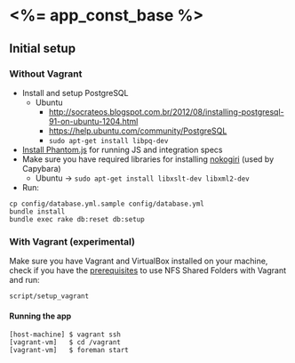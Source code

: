 # <%= app_const_base %>

## Initial setup

### Without Vagrant

* Install and setup PostgreSQL
  * Ubuntu
    * http://socrateos.blogspot.com.br/2012/08/installing-postgresql-91-on-ubuntu-1204.html
    * https://help.ubuntu.com/community/PostgreSQL
    * `sudo apt-get install libpq-dev`
* [Install Phantom.js](http://phantomjs.org/download.html) for running JS and
  integration specs
* Make sure you have required libraries for installing [nokogiri](http://nokogiri.org)
  (used by Capybara)
  * Ubuntu -> `sudo apt-get install libxslt-dev libxml2-dev`
* Run:

```terminal
cp config/database.yml.sample config/database.yml
bundle install
bundle exec rake db:reset db:setup
```

### With Vagrant (experimental)

Make sure you have Vagrant and VirtualBox installed on your machine, check if you
have the [prerequisites](http://vagrantup.com/v1/docs/nfs.html#prerequisites)
to use NFS Shared Folders with Vagrant and run:

```terminal
script/setup_vagrant
```

#### Running the app

```terminal
[host-machine] $ vagrant ssh
[vagrant-vm]   $ cd /vagrant
[vagrant-vm]   $ foreman start
```
